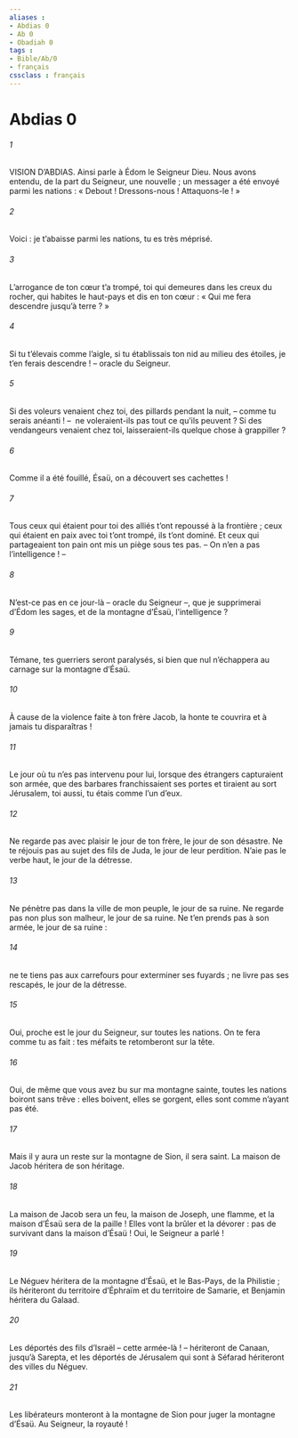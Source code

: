 ```yaml
---
aliases : 
- Abdias 0
- Ab 0
- Obadiah 0
tags : 
- Bible/Ab/0
- français
cssclass : français
---
```


# Abdias 0

###### 1
VISION D’ABDIAS.
Ainsi parle à Édom le Seigneur Dieu.
Nous avons entendu, de la part du Seigneur, une nouvelle ;
un messager a été envoyé parmi les nations :
« Debout ! Dressons-nous ! Attaquons-le ! »
###### 2
Voici : je t’abaisse parmi les nations,
tu es très méprisé.
###### 3
L’arrogance de ton cœur t’a trompé,
toi qui demeures dans les creux du rocher,
qui habites le haut-pays
et dis en ton cœur :
« Qui me fera descendre jusqu’à terre ? »
###### 4
Si tu t’élevais comme l’aigle,
si tu établissais ton nid au milieu des étoiles,
je t’en ferais descendre !
– oracle du Seigneur.
###### 5
Si des voleurs venaient chez toi,
des pillards pendant la nuit,
– comme tu serais anéanti ! – 
ne voleraient-ils pas tout ce qu’ils peuvent ?
Si des vendangeurs venaient chez toi,
laisseraient-ils quelque chose à grappiller ?
###### 6
Comme il a été fouillé, Ésaü,
on a découvert ses cachettes !
###### 7
Tous ceux qui étaient pour toi des alliés
t’ont repoussé à la frontière ;
ceux qui étaient en paix avec toi
t’ont trompé, ils t’ont dominé.
Et ceux qui partageaient ton pain
ont mis un piège sous tes pas.
– On n’en a pas l’intelligence ! –
###### 8
N’est-ce pas en ce jour-là
– oracle du Seigneur –,
que je supprimerai d’Édom les sages,
et de la montagne d’Ésaü, l’intelligence ?
###### 9
Témane, tes guerriers seront paralysés,
si bien que nul n’échappera au carnage
sur la montagne d’Ésaü.
###### 10
À cause de la violence faite à ton frère Jacob,
la honte te couvrira
et à jamais tu disparaîtras !
###### 11
Le jour où tu n’es pas intervenu pour lui,
lorsque des étrangers capturaient son armée,
que des barbares franchissaient ses portes
et tiraient au sort Jérusalem,
toi aussi, tu étais comme l’un d’eux.
###### 12
Ne regarde pas avec plaisir le jour de ton frère,
le jour de son désastre.
Ne te réjouis pas au sujet des fils de Juda,
le jour de leur perdition.
N’aie pas le verbe haut,
le jour de la détresse.
###### 13
Ne pénètre pas dans la ville de mon peuple,
le jour de sa ruine.
Ne regarde pas non plus son malheur,
le jour de sa ruine.
Ne t’en prends pas à son armée,
le jour de sa ruine :
###### 14
ne te tiens pas aux carrefours
pour exterminer ses fuyards ;
ne livre pas ses rescapés,
le jour de la détresse.
###### 15
Oui, proche est le jour du Seigneur,
sur toutes les nations.
On te fera comme tu as fait :
tes méfaits te retomberont sur la tête.
###### 16
Oui, de même que vous avez bu sur ma montagne sainte,
toutes les nations boiront sans trêve :
elles boivent, elles se gorgent,
elles sont comme n’ayant pas été.
###### 17
Mais il y aura un reste sur la montagne de Sion,
il sera saint.
La maison de Jacob héritera
de son héritage.
###### 18
La maison de Jacob sera un feu,
la maison de Joseph, une flamme,
et la maison d’Ésaü sera de la paille !
Elles vont la brûler et la dévorer :
pas de survivant dans la maison d’Ésaü !
Oui, le Seigneur a parlé !
###### 19
Le Néguev héritera de la montagne d’Ésaü,
et le Bas-Pays, de la Philistie ;
ils hériteront du territoire d’Éphraïm
et du territoire de Samarie,
et Benjamin héritera du Galaad.
###### 20
Les déportés des fils d’Israël – cette armée-là ! –
hériteront de Canaan, jusqu’à Sarepta,
et les déportés de Jérusalem qui sont à Séfarad
hériteront des villes du Néguev.
###### 21
Les libérateurs monteront à la montagne de Sion
pour juger la montagne d’Ésaü.
Au Seigneur, la royauté !
